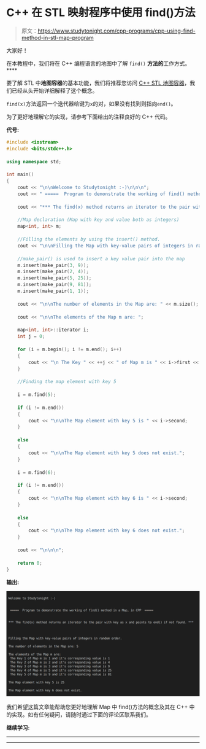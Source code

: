 # C++ 在 STL 映射程序中使用 find()方法

> 原文：<https://www.studytonight.com/cpp-programs/cpp-using-find-method-in-stl-map-program>

大家好！

在本教程中，我们将在 C++ 编程语言的地图中了解 `find()` **方法的**工作方式。****

要了解 STL 中**地图容器**的基本功能，我们将推荐您访问 [C++ STL 地图容器](https://www.studytonight.com/cpp/stl/stl-container-map)，我们已经从头开始详细解释了这个概念。

`find(x)`方法返回一个迭代器给键为`x`的对，如果没有找到则指向`end()`。

为了更好地理解它的实现，请参考下面给出的注释良好的 C++ 代码。

**代号:**

```cpp
#include <iostream>
#include <bits/stdc++.h>

using namespace std;

int main()
{
    cout << "\n\nWelcome to Studytonight :-)\n\n\n";
    cout << " =====  Program to demonstrate the working of find() method in a Map, in CPP  ===== \n\n\n";

    cout << "*** The find(x) method returns an iterator to the pair with key as x and points to end() if not found. *** \n\n";

    //Map declaration (Map with key and value both as integers)
    map<int, int> m;

    //Filling the elements by using the insert() method.
    cout << "\n\nFilling the Map with key-value pairs of integers in random order."; //Map automatically stores them in increasing order of keys

    //make_pair() is used to insert a key value pair into the map
    m.insert(make_pair(3, 9));
    m.insert(make_pair(2, 4));
    m.insert(make_pair(5, 25));
    m.insert(make_pair(9, 81));
    m.insert(make_pair(1, 1));

    cout << "\n\nThe number of elements in the Map are: " << m.size();

    cout << "\n\nThe elements of the Map m are: ";

    map<int, int>::iterator i;
    int j = 0;

    for (i = m.begin(); i != m.end(); i++)
    {
        cout << "\n The Key " << ++j << " of Map m is " << i->first << " and it's corresponding value is " << i->second;
    }

    //Finding the map element with key 5

    i = m.find(5);

    if (i != m.end())
    {
        cout << "\n\nThe Map element with key 5 is " << i->second;
    }

    else
    {
        cout << "\n\nThe Map element with key 5 does not exist.";
    }

    i = m.find(6);

    if (i != m.end())
    {
        cout << "\n\nThe Map element with key 6 is " << i->second;
    }

    else
    {
        cout << "\n\nThe Map element with key 6 does not exist.";
    }

    cout << "\n\n\n";

    return 0;
} 
```

**输出:**

![C++ find() map](img/733bf8768e782565e423daaaaf2c9dee.png)

我们希望这篇文章能帮助您更好地理解 Map 中 find()方法的概念及其在 C++ 中的实现。如有任何疑问，请随时通过下面的评论区联系我们。

**继续学习:**

* * *

* * *